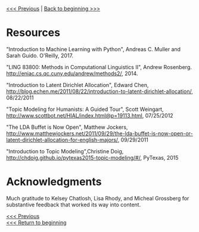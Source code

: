 [<<< Previous](12-review.md) | [Back to beginning >>>](../README.md)

# Resources

"Introduction to Machine Learning with Python", Andreas C. Muller and Sarah Guido. O'Reilly, 2017.

"LING 83800: Methods in Computational Linguistics II", Andrew Rosenberg.  http://eniac.cs.qc.cuny.edu/andrew/methods2/, 2014.

"Introduction to Latent Dirichlet Allocation", Edward Chen, http://blog.echen.me/2011/08/22/introduction-to-latent-dirichlet-allocation/, 08/22/2011

"Topic Modeling for Humanists: A Guided Tour", Scott Weingart, 
http://www.scottbot.net/HIAL/index.html@p=19113.html, 07/25/2012

"The LDA Buffet is Now Open", Matthew Jockers, http://www.matthewjockers.net/2011/09/29/the-lda-buffet-is-now-open-or-latent-dirichlet-allocation-for-english-majors/, 09/29/2011

"Introduction to Topic Modeling",Christine Doig, http://chdoig.github.io/pytexas2015-topic-modeling/#/, PyTexas, 2015 

# Acknowledgments 
Much gratitude to Kelsey Chatlosh,  Lisa Rhody, and Micheal Grossberg for substantive feedback that worked its way into content.

[<<< Previous](12-review.md)  
[<<< Return to beginning](../README.md)
